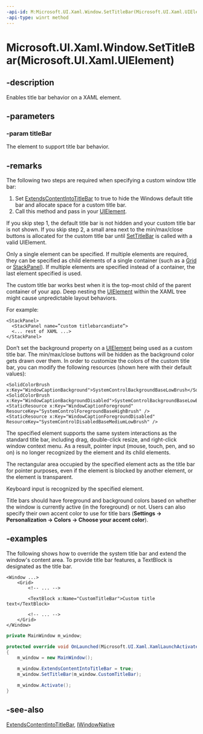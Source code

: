 ```yaml
---
-api-id: M:Microsoft.UI.Xaml.Window.SetTitleBar(Microsoft.UI.Xaml.UIElement)
-api-type: winrt method
---
```


# Microsoft.UI.Xaml.Window.SetTitleBar(Microsoft.UI.Xaml.UIElement)

<!--
public void SetTitleBar (Microsoft.UI.Xaml.UIElement titleBar);
-->

## -description

Enables title bar behavior on a XAML element.

## -parameters

### -param titleBar

The element to support title bar behavior.

## -remarks

The following two steps are required when specifying a custom window title bar:

1. Set [ExtendsContentIntoTitleBar](window_extendscontentintotitlebar.md) to true to hide the Windows default title bar and allocate space for a custom title bar.
2. Call this method and pass in your [UIElement](uielement.md).

If you skip step 1, the default title bar is not hidden and your custom title bar is not shown.
If you skip step 2, a small area next to the min/max/close buttons is allocated for the custom title bar until [SetTitleBar](window_settitlebar_1494775390.md) is called with a valid UIElement.

Only a single element can be specified. If multiple elements are required, they can be specified as child elements of a single container (such as a [Grid](../microsoft.ui.xaml.controls/grid.md) or [StackPanel](../microsoft.ui.xaml.controls/stackpanel.md)). If multiple elements are specified instead of a container, the last element specified is used.

The custom title bar works best when it is the top-most child of the parent container of your app. Deep nesting the [UIElement](uielement.md) within the XAML tree might cause unpredictable layout behaviors.

For example:

```xaml
<StackPanel>
  <StackPanel name=”custom titlebarcandiate”>
  <... rest of XAML ...>
</StackPanel>
```

Don’t set the background property on a [UIElement](uielement.md) being used as a custom title bar. The min/max/close buttons will be hidden as the background color gets drawn over them. In order to customize the colors of the custom title bar, you can modify the following resources (shown here with their default values):

```xaml
<SolidColorBrush x:Key="WindowCaptionBackground">SystemControlBackgroundBaseLowBrush</SolidColorBrush>
<SolidColorBrush x:Key="WindowCaptionBackgroundDisabled">SystemControlBackgroundBaseLowBrush</SolidColorBrush>
<StaticResource x:Key="WindowCaptionForeground" ResourceKey="SystemControlForegroundBaseHighBrush" />
<StaticResource x:Key="WindowCaptionForegroundDisabled" ResourceKey="SystemControlDisabledBaseMediumLowBrush" />
```

The specified element supports the same system interactions as the standard title bar, including drag, double-click resize, and right-click window context menu. As a result, pointer input (mouse, touch, pen, and so on) is no longer recognized by the element and its child elements.

The rectangular area occupied by the specified element acts as the title bar for pointer purposes, even if the element is blocked by another element, or the element is transparent.

Keyboard input is recognized by the specified element.

Title bars should have foreground and background colors based on whether the window is currently active (in the foreground) or not. Users can also specify their own accent color to use for title bars (**Settings -> Personalization -> Colors -> Choose your accent color**).

## -examples

The following shows how to override the system title bar and extend the window's content area. To provide title bar features, a TextBlock is designated as the title bar.

```xaml
<Window ...>
    <Grid>
        <!-- ... -->

        <TextBlock x:Name="CustomTitleBar">Custom title text</TextBlock>

        <!-- ... -->
    </Grid>
</Window>
```

```CS
private MainWindow m_window;

protected override void OnLaunched(Microsoft.UI.Xaml.XamlLaunchActivatedEventArgs args)
{
    m_window = new MainWindow();

    m_window.ExtendsContentIntoTitleBar = true;
    m_window.SetTitleBar(m_window.CustomTitleBar);

    m_window.Activate();
}
```

## -see-also

[ExtendsContentIntoTitleBar](window_extendscontentintotitlebar.md), [IWindowNative](/windows/apps/winui/reference/iwindownative)
